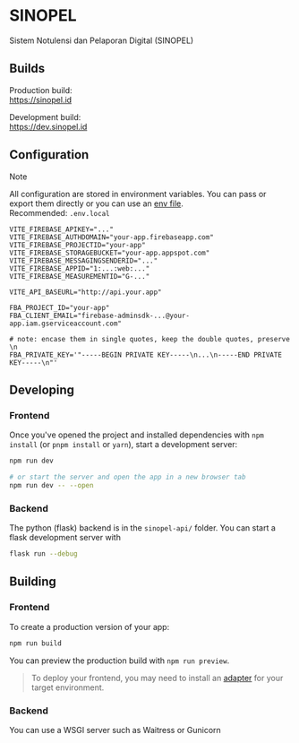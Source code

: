 # SINOPEL

Sistem Notulensi dan Pelaporan Digital (SINOPEL)

## Builds

Production build: <br />
https://sinopel.id

Development build: <br />
https://dev.sinopel.id

## Configuration
> [!NOTE]
> All configuration are stored in environment variables.
> You can pass or export them directly
> or you can use an [env file](https://vitejs.dev/guide/env-and-mode.html). <br />
> Recommended: `.env.local`
```
VITE_FIREBASE_APIKEY="..."
VITE_FIREBASE_AUTHDOMAIN="your-app.firebaseapp.com"
VITE_FIREBASE_PROJECTID="your-app"
VITE_FIREBASE_STORAGEBUCKET="your-app.appspot.com"
VITE_FIREBASE_MESSAGINGSENDERID="..."
VITE_FIREBASE_APPID="1:...:web:..."
VITE_FIREBASE_MEASUREMENTID="G-..."

VITE_API_BASEURL="http://api.your.app"

FBA_PROJECT_ID="your-app"
FBA_CLIENT_EMAIL="firebase-adminsdk-...@your-app.iam.gserviceaccount.com"

# note: encase them in single quotes, keep the double quotes, preserve \n
FBA_PRIVATE_KEY='"-----BEGIN PRIVATE KEY-----\n...\n-----END PRIVATE KEY-----\n"'
```

## Developing

### Frontend

Once you've opened the project and installed dependencies with `npm install` (or `pnpm install` or `yarn`), start a development server:

```bash
npm run dev

# or start the server and open the app in a new browser tab
npm run dev -- --open
```

### Backend

The python (flask) backend is in the `sinopel-api/` folder. You can start a flask development server with

```bash
flask run --debug
```

## Building

### Frontend

To create a production version of your app:

```bash
npm run build
```

You can preview the production build with `npm run preview`.

> To deploy your frontend, you may need to install an [adapter](https://kit.svelte.dev/docs/adapters) for your target environment.

### Backend

You can use a WSGI server such as Waitress or Gunicorn

